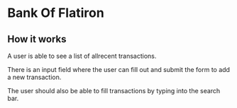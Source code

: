 # Bank Of Flatiron

## How it works

A user is able to see a list of allrecent transactions.

There is  an input field where the user can fill out and submit the form to add a new transaction.

The user should also be able to fill transactions by typing into the search bar.